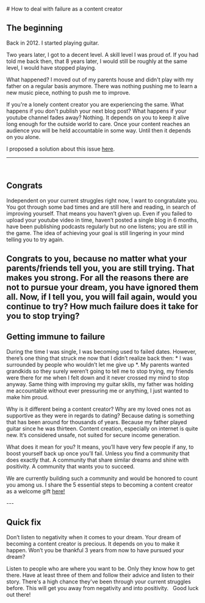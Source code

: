 #‌ How to deal with failure as a content creator 

## The beginning 

Back in 2012. I started playing guitar. 

Two years later, I got to a decent level. A skill level I was proud of. If you had told me back then, that 8 years later, I would still be roughly at the same level, I would have stopped playing.  

What happened? I moved out of my parents house and didn't play with my father on a regular basis anymore. There was nothing pushing me to learn a new music piece, nothing to push me to improve. 

If you're a lonely content creator you are experiencing the same. What happens if you don't publish your next blog post? What happens if your youtube channel fades away? Nothing. It depends on you to keep it alive long enough for the outside world to care. Once your content reaches an audience you will be held accountable in some way. Until then it depends on you alone. 

I proposed a solution about this issue <a href="https://jdstubler.com/2022/02/11/how-to-stay-commited-to-your-challenge.html">here</a>. 


---
 
## Congrats 

Independent on your current struggles right now, I want to congratulate you. You got through some bad times and are still here and reading, in search of improving yourself. That means you haven’t given up. Even if you failed to upload your youtube video in time, haven’t posted a single blog in 6 months, have been publishing podcasts regularly but no one listens; you are still in the game. The idea of achieving your goal is still lingering in your mind telling you to try again. 

Congrats to you, because no matter what your parents/friends tell you, you are still trying. That makes you strong. For all the reasons there are not to pursue your dream, you have ignored them all. Now, if I tell you, you will fail again, would you continue to try? How much failure does it take for you to stop trying?
 
--- 

## Getting immune to failure 

During the time I was single, I was becoming used to failed dates. However, there’s one thing that struck me now that I didn’t realize back then: * I was surrounded by people who wouldn’t let me give up *.
My parents wanted grandkids so they surely weren’t going to tell me to stop trying, my friends were there for me when I felt down and it never crossed my mind to stop anyway. Same thing with improving my guitar skills, my father was holding me accountable without ever pressuring me or anything, I just wanted to make him proud. 

Why is it different being a content creator? Why are my loved ones not as supportive as they were in regards to dating? Because dating is something that has been around for thousands of years. Because my father played guitar since he was thirteen. Content creation, especially on internet is quite new. It’s considered unsafe, not suited for secure income generation. 

What does it mean for you? It means, you’ll have very few people if any, to boost yourself back up once you’ll fail. Unless you find a community that does exactly that. A community that share similar dreams and shine with positivity. A community that wants you to succeed. 

We are currently building such a community and would be honored to count you among us. I share the 5 essential steps to becoming a content creator as a welcome gift <a href="https://jd.systeme.io/5-steps-to-content-creation">here!</a> 

---  

## Quick fix 

Don’t listen to negativity when it comes to your dream. Your dream of becoming a content creator is precious. It depends on you to make it happen. Won’t you be thankful 3 years from now to have pursued your dream? 

Listen to people who are where you want to be. Only they know how to get there. Have at least three of them and follow their advice and listen to their story. There's a high chance they've been through your current struggles before. This will get you away from negativity and into positivity.
 
Good luck out there!
 
